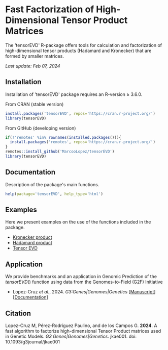 # Fast Factorization of High-Dimensional Tensor Product Matrices

The 'tensorEVD' R-package offers tools for calculation and factorization of high-dimensional tensor products (Hadamard and Kronecker) that are formed by smaller matrices.

*Last update: Feb 07, 2024*

## Installation
Installation of 'tensorEVD' package requires an R-version &ge; 3.6.0. 

From CRAN (stable version)
```r
install.packages('tensorEVD', repos='https://cran.r-project.org/')  
library(tensorEVD)                                                  
```

From GitHub (developing version)
```r
if(!'remotes' %in% rownames(installed.packages())){
  install.packages('remotes', repos='https://cran.r-project.org/')  
}
remotes::install_github('MarcooLopez/tensorEVD')                    
library(tensorEVD)                                                
```

## Documentation
Description of the package's main functions.
```r
help(package='tensorEVD', help_type='html')
```

## Examples
Here we present examples on the use of the functions included in the package.

* [Kronecker product](http://htmlpreview.github.io/?https://github.com/MarcooLopez/tensorEVD/blob/master/inst/doc/kronecker.html)
* [Hadamard product](http://htmlpreview.github.io/?https://github.com/MarcooLopez/tensorEVD/blob/master/inst/doc/hadamard.html)
* [Tensor EVD](http://htmlpreview.github.io/?https://github.com/MarcooLopez/tensorEVD/blob/master/inst/doc/tensorEVD.html)

## Application
We provide benchmarks and an application in Genomic Prediction of the *tensorEVD*() function using data from the Genomes-to-Field (G2F) Initiative

* Lopez-Cruz *et al.*, 2024. *G3:Genes|Genomes|Genetics* [[Manuscript](https://academic.oup.com/g3journal/advance-article/doi/10.1093/g3journal/jkae001/7511334)] [[Documentation](http://htmlpreview.github.io/?https://github.com/MarcooLopez/tensorEVD/blob/master/inst/doc/tensorEVD-documentation.html)]

## Citation
Lopez-Cruz M, Pérez-Rodríguez Paulino, and de los Campos G. **2024**. A fast algorithm to factorize high-dimensional Tensor Product matrices used in Genetic Models. *G3 Genes|Genomes|Genetics*. jkae001. doi: 10.1093/g3journal/jkae001
